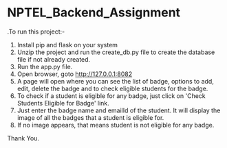 # NPTEL_Backend_Assignment

.To run this project:-
1. Install pip and flask on your system
2. Unzip the project and run the create_db.py file to create the database file if not already created.
3. Run the app.py file.
4. Open browser, goto http://127.0.0.1:8082 
5. A page will open where you can see the list of badge, options to add, edit, delete the badge and to check eligible students for the badge.
6. To check if a student is eligible for any badge, just click on 'Check Students Eligible for Badge' link.
7. Just enter the badge name and emailId of the student. It will display the image of all the badges that a student is eligible for.
8. If no image appears, that means student is not eligible for any badge.

Thank You.
